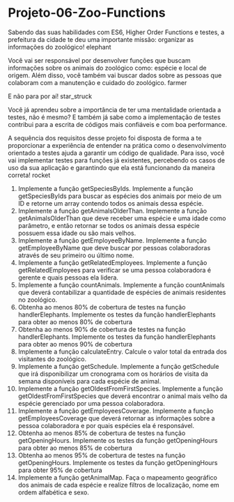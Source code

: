 # Projeto-06-Zoo-Functions

Sabendo das suas habilidades com ES6, Higher Order Functions e testes, a prefeitura da cidade te deu uma importante missão: organizar as informações do zoológico! elephant

Você vai ser responsável por desenvolver funções que buscam informações sobre os animais do zoológico como: espécie e local de origem. Além disso, você também vai buscar dados sobre as pessoas que colaboram com a manutenção e cuidado do zoológico. farmer

E não para por aí! star_struck

Você já aprendeu sobre a importância de ter uma mentalidade orientada a testes, não é mesmo? E também já sabe como a implementação de testes contribui para a escrita de códigos mais confiáveis e com boa performance.

A sequência dos requisitos desse projeto foi disposta de forma a te proporcionar a experiência de entender na prática como o desenvolvimento orientado a testes ajuda a garantir um código de qualidade. Para isso, você vai implementar testes para funções já existentes, percebendo os casos de uso da sua aplicação e garantindo que ela está funcionando da maneira correta! rocket

1. Implemente a função getSpeciesByIds.
Implemente a função getSpeciesByIds para buscar as espécies dos animais por meio de um ID e retorne um array contendo todos os animais dessa espécie.
2. Implemente a função getAnimalsOlderThan.
Implemente a função getAnimalsOlderThan que deve receber uma espécie e uma idade como parâmetro, e então retornar se todos os animais dessa espécie possuem essa idade ou são mais velhos.
3. Implemente a função getEmployeeByName.
Implemente a função getEmployeeByName que deve buscar por pessoas colaboradoras através de seu primeiro ou último nome.
4. Implemente a função getRelatedEmployees.
Implemente a função getRelatedEmployees para verificar se uma pessoa colaboradora é gerente e quais pessoas ela lidera.
5. Implemente a função countAnimals.
Implemente a função countAnimals que deverá contabilizar a quantidade de espécies de animais residentes no zoológico.
6. Obtenha ao menos 80% de cobertura de testes na função handlerElephants.
Implemente os testes da função handlerElephants para obter ao menos 80% de cobertura
7. Obtenha ao menos 90% de cobertura de testes na função handlerElephants.
Implemente os testes da função handlerElephants para obter ao menos 90% de cobertura
8. Implemente a função calculateEntry.
Calcule o valor total da entrada dos visitantes do zoológico.
9. Implemente a função getSchedule.
Implemente a função getSchedule que irá disponibilizar um cronograma com os horários de visita da semana disponíveis para cada espécie de animal.
10. Implemente a função getOldestFromFirstSpecies.
Implemente a função getOldestFromFirstSpecies que deverá encontrar o animal mais velho da espécie gerenciado por uma pessoa colaboradora.
11. Implemente a função getEmployeesCoverage.
Implemente a função getEmployeesCoverage que deverá retornar as informações sobre a pessoa colaboradora e por quais espécies ela é responsável.
12. Obtenha ao menos 85% de cobertura de testes na função getOpeningHours.
Implemente os testes da função getOpeningHours para obter ao menos 85% de cobertura
13. Obtenha ao menos 95% de cobertura de testes na função getOpeningHours.
Implemente os testes da função getOpeningHours para obter 95% de cobertura
14. Implemente a função getAnimalMap.
Faça o mapeamento geográfico dos animais de cada espécie e realize filtros de localização, nome em ordem alfabética e sexo.
